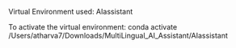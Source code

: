 Virtual Environment used: AIassistant

To activate the virtual environment:
conda activate /Users/atharva7/Downloads/MultiLingual_AI_Assistant/AIassistant